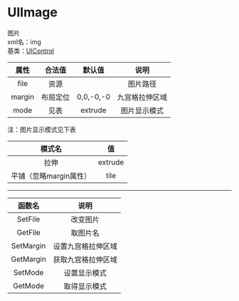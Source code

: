 # UIImage
图片  
xml名：img  
基类：[UIControl](UIControl.md)

|属性|合法值|默认值|说明|
| :---: | :---: | :---: | :---: |
|file|资源||图片路径|
|margin|布局定位|0,0,-0,-0|九宫格拉伸区域|
|mode|见表|extrude|图片显示模式|

注：图片显示模式见下表

|模式名|值|
| :---: | :---: |
|拉伸|extrude|
|平铺（忽略margin属性）|tile|

* * * * *

|函数名|说明|
| :---: | :---: |
|SetFile|改变图片|
|GetFile|取图片名|
|SetMargin|设置九宫格拉伸区域|
|GetMargin|获取九宫格拉伸区域|
|SetMode|设置显示模式|
|GetMode|取得显示模式|